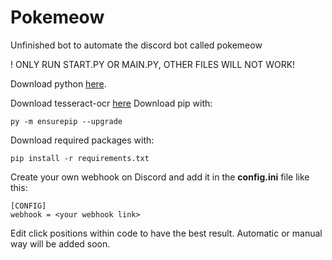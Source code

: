 # Pokemeow
Unfinished bot to automate the discord bot called pokemeow

! ONLY RUN START.PY OR MAIN.PY, OTHER FILES WILL NOT WORK!

Download python [here](https://www.python.org/downloads).

Download tesseract-ocr [here](https://github.com/UB-Mannheim/tesseract/wiki)
Download pip with:
```
py -m ensurepip --upgrade
```

Download required packages with:
```
pip install -r requirements.txt
```
Create your own webhook on Discord and add it in the **config.ini** file like this:
```
[CONFIG]
webhook = <your webhook link>
```
Edit click positions within code to have the best result.
Automatic or manual way will be added soon.
